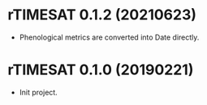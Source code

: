 # rTIMESAT 0.1.2 (20210623)

- Phenological metrics are converted into Date directly.


# rTIMESAT 0.1.0 (20190221)

* Init project.
